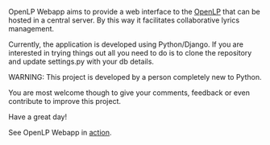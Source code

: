 OpenLP Webapp aims to provide a web interface to the [OpenLP](http://openlp.org) that can be hosted in a central server. By this way it facilitates collaborative lyrics management.

Currently, the application is developed using Python/Django. If you are interested in trying things out all you need to do is to clone the repository and update settings.py with your db details.

WARNING: This project is developed by a person completely new to Python.

You are most welcome though to give your comments, feedback or even contribute to improve this project.

Have a great day!

See OpenLP Webapp in [action](http://sskjames.webfactional.com/tmcsjlyrics).